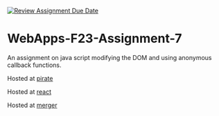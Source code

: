 [![Review Assignment Due Date](https://classroom.github.com/assets/deadline-readme-button-24ddc0f5d75046c5622901739e7c5dd533143b0c8e959d652212380cedb1ea36.svg)](https://classroom.github.com/a/Kv-XePEp)
# WebApps-F23-Assignment-7
An assignment on java script modifying the DOM and using anonymous callback functions.

Hosted at [pirate](https://44-563-webapps-f23.github.io/44563-webapps-f23-assignment7-mayurmonu/pirate.html)

Hosted at [react](https://44-563-webapps-f23.github.io/44563-webapps-f23-assignment7-mayurmonu/react.html)

Hosted at [merger](https://44-563-webapps-f23.github.io/44563-webapps-f23-assignment7-mayurmonu/merger.html)
